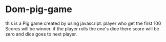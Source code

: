 # Dom-pig-game
this is a Pig game created by using javascript.
player who get the first 100 Scores will be winner.
if the player rolls the one's dice there score will be zero and dice goes to next player.
